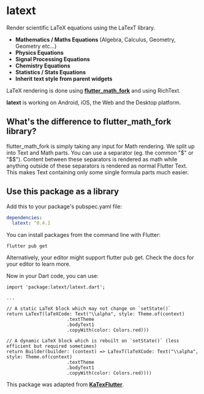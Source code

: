 # latext

Render scientific LaTeX equations using the LaTexT library.

- **Mathematics / Maths Equations** (Algebra, Calculus, Geometry, Geometry etc...)
- **Physics Equations**
- **Signal Processing Equations**
- **Chemistry Equations**
- **Statistics / Stats Equations**
- **Inherit text style from parent widgets**

LaTeX rendering is done using **[flutter_math_fork](https://pub.dev/packages/flutter_math_fork)** and using RichText.

**latext** is working on Android, iOS, the Web and the Desktop platform.


## What's the difference to flutter_math_fork library?

flutter_math_fork is simply taking any input for Math rendering.
We split up into Text and Math parts. You can use a separator (eg. the common "$" or "$$").
Content between these separators is rendered as math while anything outside of these separators
is rendered as normal Flutter Text. This makes Text containing only some single formula parts much easier.

## Use this package as a library

Add this to your package's pubspec.yaml file:

```yaml
dependencies:
  latext: ^0.4.1
```
You can install packages from the command line with Flutter:

```shell
flutter pub get
```
Alternatively, your editor might support flutter pub get. Check the docs for your editor to learn more.

Now in your Dart code, you can use:

```
import 'package:latext/latext.dart';

...

// A static LaTeX block which may not change on `setState()`
return LaTexT(laTeXCode: Text("\\alpha", style: Theme.of(context)
                      .textTheme
                      .bodyText1
                      .copyWith(color: Colors.red)))

// A dynamic LaTeX block which is rebuilt on `setState()` (less efficient but required sometimes)
return Builder(builder: (context) => LaTexT(laTeXCode: Text("\\alpha", style: Theme.of(context)
                      .textTheme
                      .bodyText1
                      .copyWith(color: Colors.red))))
```



This package was adapted from **[KaTexFlutter](https://gitlab.com/testapp-system/katex_flutter)**.
